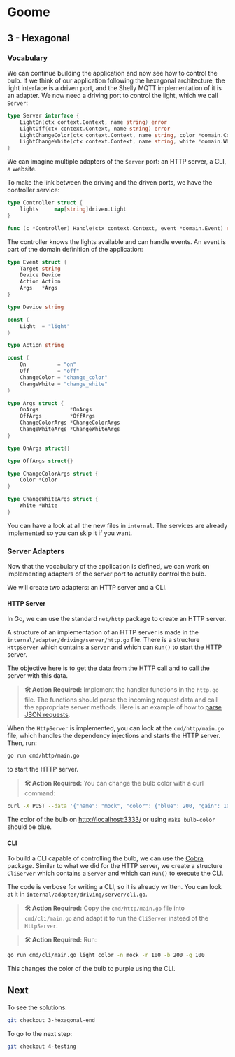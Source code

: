 # Goome

## 3 - Hexagonal

### Vocabulary

We can continue building the application and now see how to control the bulb. If we think of our application following the hexagonal architecture, the light interface is a driven port, and the Shelly MQTT implementation of it is an adapter. We now need a driving port to control the light, which we call `Server`:

```go
type Server interface {
	LightOn(ctx context.Context, name string) error
	LightOff(ctx context.Context, name string) error
	LightChangeColor(ctx context.Context, name string, color *domain.Color) error
	LightChangeWhite(ctx context.Context, name string, white *domain.White) error
}
```

We can imagine multiple adapters of the `Server` port: an HTTP server, a CLI, a website.

To make the link between the driving and the driven ports, we have the controller service:

```go
type Controller struct {
	lights     map[string]driven.Light
}

func (c *Controller) Handle(ctx context.Context, event *domain.Event) error {}
```

The controller knows the lights available and can handle events. An event is part of the domain definition of the application:

```go
type Event struct {
	Target string
	Device Device
	Action Action
	Args   *Args
}

type Device string

const (
	Light  = "light"
)

type Action string

const (
	On          = "on"
	Off         = "off"
	ChangeColor = "change_color"
	ChangeWhite = "change_white"
)

type Args struct {
	OnArgs          *OnArgs
	OffArgs         *OffArgs
	ChangeColorArgs *ChangeColorArgs
	ChangeWhiteArgs *ChangeWhiteArgs
}

type OnArgs struct{}

type OffArgs struct{}

type ChangeColorArgs struct {
	Color *Color
}

type ChangeWhiteArgs struct {
	White *White
}
```

You can have a look at all the new files in `internal`. The services are already implemented so you can skip it if you want.

### Server Adapters

Now that the vocabulary of the application is defined, we can work on implementing adapters of the server port to actually control the bulb.

We will create two adapters: an HTTP server and a CLI.

#### HTTP Server

In Go, we can use the standard `net/http` package to create an HTTP server.

A structure of an implementation of an HTTP server is made in the `internal/adapter/driving/server/http.go` file. There is a structure `HttpServer` which contains a `Server` and which can `Run()` to start the HTTP server.

The objective here is to get the data from the HTTP call and to call the server with this data.

> **🛠️ Action Required:**
> Implement the handler functions in the `http.go` file. The functions should parse the incoming request data and call the appropriate server methods. Here is an example of how to [parse JSON requests](https://go.dev/play/p/y_LWUROls8j).

When the `HttpServer` is implemented, you can look at the `cmd/http/main.go` file, which handles the dependency injections and starts the HTTP server. Then, run:

```bash
go run cmd/http/main.go
```

to start the HTTP server.

> **🛠️ Action Required:**
> You can change the bulb color with a curl command:

```bash
curl -X POST --data '{"name": "mock", "color": {"blue": 200, "gain": 100}}' http://localhost:8080/light/color
```

The color of the bulb on [http://localhost:3333/](http://localhost:3333/) or using `make bulb-color` should be blue.

#### CLI

To build a CLI capable of controlling the bulb, we can use the [Cobra](https://github.com/spf13/cobra) package. Similar to what we did for the HTTP server, we create a structure `CliServer` which contains a `Server` and which can `Run()` to execute the CLI.

The code is verbose for writing a CLI, so it is already written. You can look at it in `internal/adapter/driving/server/cli.go`.

> **🛠️ Action Required:**
> Copy the `cmd/http/main.go` file into `cmd/cli/main.go` and adapt it to run the `CliServer` instead of the `HttpServer`.

> **🛠️ Action Required:**
> Run:

```bash
go run cmd/cli/main.go light color -n mock -r 100 -b 200 -g 100
```

This changes the color of the bulb to purple using the CLI.

## Next

To see the solutions:

```bash
git checkout 3-hexagonal-end
```

To go to the next step:

```bash
git checkout 4-testing
```
